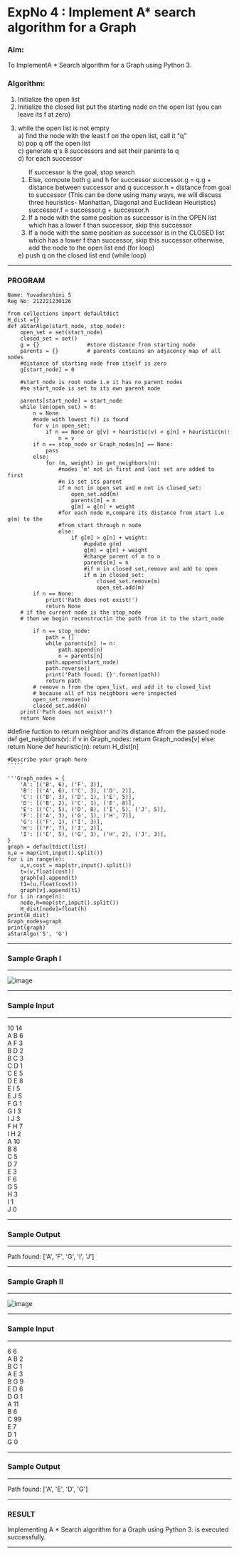 <h1>ExpNo 4 : Implement A* search algorithm for a Graph</h1> 

<H3>Aim:</H3>
<p>To ImplementA * Search algorithm for a Graph using Python 3.</p>
<H3>Algorithm:</H3>

1.  Initialize the open list
2.  Initialize the closed list
    put the starting node on the open 
    list (you can leave its f at zero)
3.  <p>while the open list is not empty<br>
       a) find the node with the least f on 
       the open list, call it "q"<br>
    b) pop q off the open list<br>
    c) generate q's 8 successors and set their 
       parents to q<br>
    d) for each successor<br>
    <ol
        <li>If successor is the goal, stop search<br></li>
        <li>Else, compute both g and h for successor
          successor.g = q.g + distance between
                              successor and q
          successor.h = distance from goal to 
          successor (This can be done using many 
          ways, we will discuss three heuristics- 
          Manhattan, Diagonal and Euclidean 
          Heuristics)<br></li>
          successor.f = successor.g + successor.h<br>
        <li>If a node with the same position as 
            successor is in the OPEN list which has a 
           lower f than successor, skip this successor<br></li>
        <li>If a node with the same position as 
            successor  is in the CLOSED list which has
            a lower f than successor, skip this successor
            otherwise, add  the node to the open list
     end (for loop)<br></li></ol>
    e) push q on the closed list
    end (while loop)<br></p>
    



<hr>
<h3>PROGRAM</h3>


``````
Name: Yuvadarshini S
Reg No: 212221230126
``````
``````
from collections import defaultdict
H_dist ={}
def aStarAlgo(start_node, stop_node):
    open_set = set(start_node)
    closed_set = set()
    g = {}               #store distance from starting node
    parents = {}         # parents contains an adjacency map of all nodes
    #distance of starting node from itself is zero
    g[start_node] = 0

    #start_node is root node i.e it has no parent nodes
    #so start_node is set to its own parent node

    parents[start_node] = start_node
    while len(open_set) > 0:
        n = None
        #node with lowest f() is found
        for v in open_set:
            if n == None or g[v] + heuristic(v) < g[n] + heuristic(n):
                n = v
        if n == stop_node or Graph_nodes[n] == None:
            pass
        else:
            for (m, weight) in get_neighbors(n):
                #nodes 'm' not in first and last set are added to first
                #n is set its parent
                if m not in open_set and m not in closed_set:
                    open_set.add(m)
                    parents[m] = n
                    g[m] = g[n] + weight
                #for each node m,compare its distance from start i.e g(m) to the
                #from start through n node
                else:
                    if g[m] > g[n] + weight:
                        #update g(m)
                        g[m] = g[n] + weight
                        #change parent of m to n
                        parents[m] = n
                        #if m in closed set,remove and add to open
                        if m in closed_set:
                            closed_set.remove(m)
                            open_set.add(m)
        if n == None:
            print('Path does not exist!')
            return None
    # if the current node is the stop_node
    # then we begin reconstructin the path from it to the start_node

        if n == stop_node:
            path = []
            while parents[n] != n:
                path.append(n)
                n = parents[n]
            path.append(start_node)
            path.reverse()
            print('Path found: {}'.format(path))
            return path
        # remove n from the open_list, and add it to closed_list
        # because all of his neighbors were inspected
        open_set.remove(n)
        closed_set.add(n)
    print('Path does not exist!')
    return None
```````

#define fuction to return neighbor and its distance
#from the passed node
def get_neighbors(v):
    if v in Graph_nodes:
        return Graph_nodes[v]
    else:
        return None
def heuristic(n):
    return H_dist[n]
``````            
#Describe your graph here
`````

'''Graph_nodes = {
    'A': [('B', 6), ('F', 3)],
    'B': [('A', 6), ('C', 3), ('D', 2)],
    'C': [('B', 3), ('D', 1), ('E', 5)],
    'D': [('B', 2), ('C', 1), ('E', 8)],
    'E': [('C', 5), ('D', 8), ('I', 5), ('J', 5)],
    'F': [('A', 3), ('G', 1), ('H', 7)],
    'G': [('F', 1), ('I', 3)],
    'H': [('F', 7), ('I', 2)],
    'I': [('E', 5), ('G', 3), ('H', 2), ('J', 3)],
}
graph = defaultdict(list)
n,e = map(int,input().split())
for i in range(e):
    u,v,cost = map(str,input().split())
    t=(v,float(cost))
    graph[u].append(t)
    t1=(u,float(cost))
    graph[v].append(t1)
for i in range(n):
    node,h=map(str,input().split())
    H_dist[node]=float(h)
print(H_dist)
Graph_nodes=graph
print(graph)
aStarAlgo('S', 'G')

```````
<hr>
<h3>Sample Graph I</h3>

<hr>

![image](https://github.com/natsaravanan/19AI405FUNDAMENTALSOFARTIFICIALINTELLIGENCE/assets/87870499/b1377c3f-011a-4c0f-a843-516842ae056a)

<hr>

<h3>Sample Input</h3>

<hr>
10 14 <br>
A B 6 <br>
A F 3 <br>
B D 2 <br>
B C 3 <br>
C D 1 <br>
C E 5 <br>
D E 8 <br>
E I 5 <br>
E J 5 <br>
F G 1 <br>
G I 3 <br>
I J 3 <br>
F H 7 <br>
I H 2 <br>
A 10 <br>
B 8 <br>
C 5 <br>
D 7 <br>
E 3 <br>
F 6 <br>
G 5 <br>
H 3 <br>
I 1 <br>
J 0 <br>
<hr>
<h3>Sample Output</h3>
<hr>
Path found: ['A', 'F', 'G', 'I', 'J']
<hr>
<h3>Sample Graph II</h3>
<hr>

![image](https://github.com/natsaravanan/19AI405FUNDAMENTALSOFARTIFICIALINTELLIGENCE/assets/87870499/acbb09cb-ed39-48e5-a59b-2f8d61b978a3)

<hr>
<h3>Sample Input</h3>
<hr>
6 6 <br>
A B 2 <br>
B C 1 <br>
A E 3 <br>
B G 9 <br>
E D 6 <br>
D G 1 <br>
A 11 <br>
B 6 <br>
C 99 <br>
E 7 <br>
D 1 <br>
G 0 <br>
<hr>
<h3>Sample Output</h3>
<hr>
Path found: ['A', 'E', 'D', 'G']
<hr>
<h3>RESULT</h3>
 Implementing A * Search algorithm for a Graph using Python 3. is executed successfully.
<hr>
